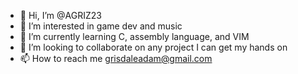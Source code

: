 - 👋 Hi, I’m @AGRIZ23
- 👀 I’m interested in game dev and music
- 🌱 I’m currently learning C, assembly language, and VIM
- 💞️ I’m looking to collaborate on any project I can get my hands on
- 📫 How to reach me grisdaleadam@gmail.com

<!---
AGRIZ23/AGRIZ23 is a ✨ special ✨ repository because its `README.md` (this file) appears on your GitHub profile.
You can click the Preview link to take a look at your changes.
--->
